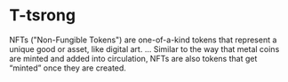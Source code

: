 # T-tsrong
NFTs ("Non-Fungible Tokens") are one-of-a-kind tokens that represent a unique good or asset, like digital art. ... Similar to the way that metal coins are minted and added into circulation, NFTs are also tokens that get “minted” once they are created.
